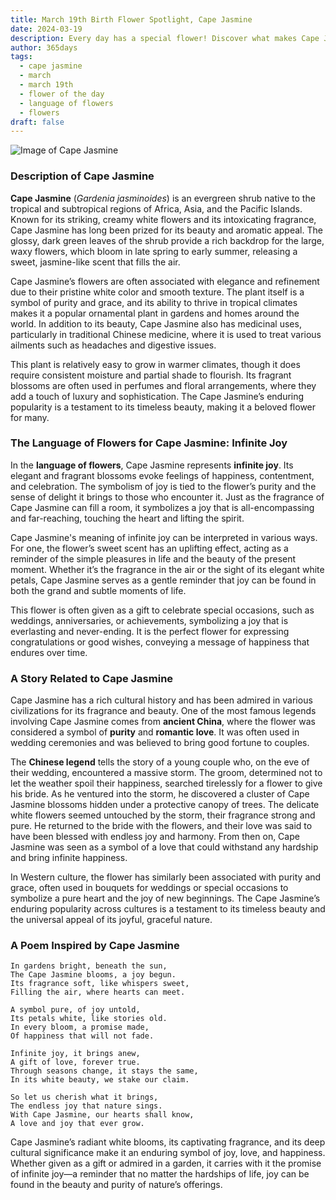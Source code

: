 ```yaml
---
title: March 19th Birth Flower Spotlight, Cape Jasmine
date: 2024-03-19
description: Every day has a special flower! Discover what makes Cape Jasmine unique as today’s birth flower and its symbolic meaning.
author: 365days
tags:
  - cape jasmine
  - march
  - march 19th
  - flower of the day
  - language of flowers
  - flowers
draft: false
---
```


![Image of Cape Jasmine](https://cdn.pixabay.com/photo/2021/07/09/20/23/gardenia-jasminoides-6399959_1280.jpg#center)


### Description of Cape Jasmine

**Cape Jasmine** (_Gardenia jasminoides_) is an evergreen shrub native to the tropical and subtropical regions of Africa, Asia, and the Pacific Islands. Known for its striking, creamy white flowers and its intoxicating fragrance, Cape Jasmine has long been prized for its beauty and aromatic appeal. The glossy, dark green leaves of the shrub provide a rich backdrop for the large, waxy flowers, which bloom in late spring to early summer, releasing a sweet, jasmine-like scent that fills the air.

Cape Jasmine’s flowers are often associated with elegance and refinement due to their pristine white color and smooth texture. The plant itself is a symbol of purity and grace, and its ability to thrive in tropical climates makes it a popular ornamental plant in gardens and homes around the world. In addition to its beauty, Cape Jasmine also has medicinal uses, particularly in traditional Chinese medicine, where it is used to treat various ailments such as headaches and digestive issues.

This plant is relatively easy to grow in warmer climates, though it does require consistent moisture and partial shade to flourish. Its fragrant blossoms are often used in perfumes and floral arrangements, where they add a touch of luxury and sophistication. The Cape Jasmine’s enduring popularity is a testament to its timeless beauty, making it a beloved flower for many.

### The Language of Flowers for Cape Jasmine: Infinite Joy

In the **language of flowers**, Cape Jasmine represents **infinite joy**. Its elegant and fragrant blossoms evoke feelings of happiness, contentment, and celebration. The symbolism of joy is tied to the flower’s purity and the sense of delight it brings to those who encounter it. Just as the fragrance of Cape Jasmine can fill a room, it symbolizes a joy that is all-encompassing and far-reaching, touching the heart and lifting the spirit.

Cape Jasmine's meaning of infinite joy can be interpreted in various ways. For one, the flower’s sweet scent has an uplifting effect, acting as a reminder of the simple pleasures in life and the beauty of the present moment. Whether it’s the fragrance in the air or the sight of its elegant white petals, Cape Jasmine serves as a gentle reminder that joy can be found in both the grand and subtle moments of life.

This flower is often given as a gift to celebrate special occasions, such as weddings, anniversaries, or achievements, symbolizing a joy that is everlasting and never-ending. It is the perfect flower for expressing congratulations or good wishes, conveying a message of happiness that endures over time.

### A Story Related to Cape Jasmine

Cape Jasmine has a rich cultural history and has been admired in various civilizations for its fragrance and beauty. One of the most famous legends involving Cape Jasmine comes from **ancient China**, where the flower was considered a symbol of **purity** and **romantic love**. It was often used in wedding ceremonies and was believed to bring good fortune to couples.

The **Chinese legend** tells the story of a young couple who, on the eve of their wedding, encountered a massive storm. The groom, determined not to let the weather spoil their happiness, searched tirelessly for a flower to give his bride. As he ventured into the storm, he discovered a cluster of Cape Jasmine blossoms hidden under a protective canopy of trees. The delicate white flowers seemed untouched by the storm, their fragrance strong and pure. He returned to the bride with the flowers, and their love was said to have been blessed with endless joy and harmony. From then on, Cape Jasmine was seen as a symbol of a love that could withstand any hardship and bring infinite happiness.

In Western culture, the flower has similarly been associated with purity and grace, often used in bouquets for weddings or special occasions to symbolize a pure heart and the joy of new beginnings. The Cape Jasmine’s enduring popularity across cultures is a testament to its timeless beauty and the universal appeal of its joyful, graceful nature.

### A Poem Inspired by Cape Jasmine

```
In gardens bright, beneath the sun,  
The Cape Jasmine blooms, a joy begun.  
Its fragrance soft, like whispers sweet,  
Filling the air, where hearts can meet.  

A symbol pure, of joy untold,  
Its petals white, like stories old.  
In every bloom, a promise made,  
Of happiness that will not fade.  

Infinite joy, it brings anew,  
A gift of love, forever true.  
Through seasons change, it stays the same,  
In its white beauty, we stake our claim.  

So let us cherish what it brings,  
The endless joy that nature sings.  
With Cape Jasmine, our hearts shall know,  
A love and joy that ever grow.  
```

Cape Jasmine’s radiant white blooms, its captivating fragrance, and its deep cultural significance make it an enduring symbol of joy, love, and happiness. Whether given as a gift or admired in a garden, it carries with it the promise of infinite joy—a reminder that no matter the hardships of life, joy can be found in the beauty and purity of nature’s offerings.


